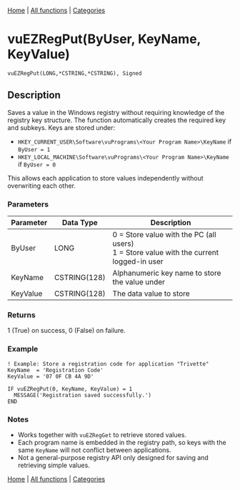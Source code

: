 [Home](../index.md) | [All functions](../all-functions.md) | [Categories](../categories/index.md)

# vuEZRegPut(ByUser, KeyName, KeyValue)

```Prototype
vuEZRegPut(LONG,*CSTRING,*CSTRING), Signed
```


## Description
Saves a value in the Windows registry without requiring knowledge of the registry key structure. The function automatically creates the required key and subkeys. Keys are stored under:  
- `HKEY_CURRENT_USER\Software\vuPrograms\<Your Program Name>\KeyName` if `ByUser = 1`  
- `HKEY_LOCAL_MACHINE\Software\vuPrograms\<Your Program Name>\KeyName` if `ByUser = 0`  

This allows each application to store values independently without overwriting each other.

### Parameters

| Parameter | Data Type     | Description                                                                 |
|-----------|---------------|-----------------------------------------------------------------------------|
| ByUser    | LONG          | 0 = Store value with the PC (all users) <br> 1 = Store value with the current logged-in user |
| KeyName   | CSTRING(128)  | Alphanumeric key name to store the value under                              |
| KeyValue  | CSTRING(128)  | The data value to store                                                     |

### Returns
1 (True) on success, 0 (False) on failure.

### Example

```Clarion
! Example: Store a registration code for application "Trivette"
KeyName  = 'Registration Code'
KeyValue = '07 0F CB 4A 9D'

IF vuEZRegPut(0, KeyName, KeyValue) = 1
  MESSAGE('Registration saved successfully.')
END
```

### Notes
- Works together with `vuEZRegGet` to retrieve stored values.  
- Each program name is embedded in the registry path, so keys with the same `KeyName` will not conflict between applications.  
- Not a general-purpose registry API  only designed for saving and retrieving simple values.

[Home](../index.md) | [All functions](../all-functions.md) | [Categories](../categories/index.md)
